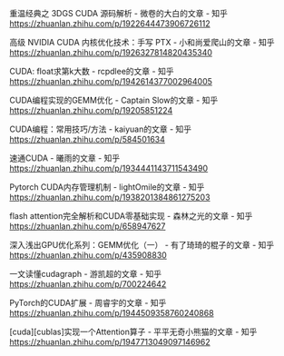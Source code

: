


重温经典之 3DGS CUDA 源码解析 - 微卷的大白的文章 - 知乎
https://zhuanlan.zhihu.com/p/1922644473906726112

高级 NVIDIA CUDA 内核优化技术：手写 PTX - 小和尚爱爬山的文章 - 知乎
https://zhuanlan.zhihu.com/p/1926327814820435340

CUDA: float求第k大数 - rcpdlee的文章 - 知乎
https://zhuanlan.zhihu.com/p/1942614377002964005

CUDA编程实现的GEMM优化 - Captain Slow的文章 - 知乎
https://zhuanlan.zhihu.com/p/19205851224

CUDA编程：常用技巧/方法 - kaiyuan的文章 - 知乎
https://zhuanlan.zhihu.com/p/584501634

速通CUDA - 曦雨的文章 - 知乎
https://zhuanlan.zhihu.com/p/1934441143711543490

Pytorch CUDA内存管理机制 - lightOmile的文章 - 知乎
https://zhuanlan.zhihu.com/p/1938201384861275203

flash attention完全解析和CUDA零基础实现 - 森林之光的文章 - 知乎
https://zhuanlan.zhihu.com/p/658947627

深入浅出GPU优化系列：GEMM优化（一） - 有了琦琦的棍子的文章 - 知乎
https://zhuanlan.zhihu.com/p/435908830

一文读懂cudagraph - 游凯超的文章 - 知乎
https://zhuanlan.zhihu.com/p/700224642

PyTorch的CUDA扩展 - 周睿宇的文章 - 知乎
https://zhuanlan.zhihu.com/p/1944509358760240868

[cuda][cublas]实现一个Attention算子 - 平平无奇小熊猫的文章 - 知乎
https://zhuanlan.zhihu.com/p/1947713049097146962

